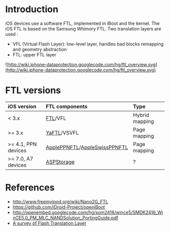 # Introduction #

iOS devices use a software FTL, implemented in iBoot and the kernel. The iOS FTL is based on the Samsung Whimory FTL. Two translation layers are used :
  * VFL (Virtual Flash Layer): low-level layer, handles bad blocks remapping and geometry abstraction
  * FTL: upper FTL layer

![http://wiki.iphone-dataprotection.googlecode.com/hg/ftl_overview.svg](http://wiki.iphone-dataprotection.googlecode.com/hg/ftl_overview.svg)

# FTL versions #

|iOS version|FTL components|Type|
|:----------|:-------------|:---|
|< 3.x      |[FTL](LegacyFTL.md)/VFL|Hybrid mapping|
|>= 3.x     |[YaFTL](YaFTL.md)/VSVFL|Page mapping|
|>= 4.1, PPN devices|[ApplePPNFTL](ApplePPNFTL.md)/[AppleSwissPPNFTL](AppleSwissPPNFTL.md)|Page mapping|
|>= 7.0, A7 devices|[ASPStorage](ASPStorage.md)|?   |



# References #

  * http://www.freemyipod.org/wiki/Nano2G_FTL
  * https://github.com/iDroid-Project/openiBoot
  * http://openembed.googlecode.com/hg/som2416/wince5/SMDK2416_WinCE5.0_PM_MLC_NANDSolution_PortingGuide.pdf
  * [A survey of Flash Translation Layer](http://idke.ruc.edu.cn/people/dazhou/Papers/AsurveyFlash-JSA.pdf)